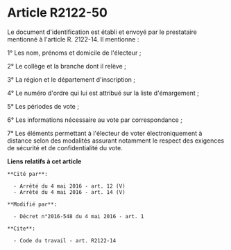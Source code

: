 # Article R2122-50

Le document d'identification est établi et envoyé par le prestataire mentionné à l'article R. 2122-14. Il mentionne : 

1° Les nom, prénoms et domicile de l'électeur ; 

2° Le collège et la branche dont il relève ; 

3° La région et le département d'inscription ; 

4° Le numéro d'ordre qui lui est attribué sur la liste d'émargement ; 

5° Les périodes de vote ; 

6° Les informations nécessaire au vote par correspondance ; 

7° Les éléments permettant à l'électeur de voter électroniquement à distance selon des modalités assurant notamment le
respect des exigences de sécurité et de confidentialité du vote.

**Liens relatifs à cet article**

	**Cité par**:

	  - Arrêté du 4 mai 2016 - art. 12 (V)
	  - Arrêté du 4 mai 2016 - art. 14 (V)

	**Modifié par**:

	  - Décret n°2016-548 du 4 mai 2016 - art. 1

	**Cite**:

	  - Code du travail - art. R2122-14
